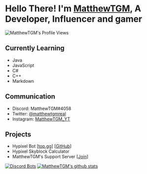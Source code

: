 # Hello There! I'm [MatthewTGM][Website], A Developer, Influencer and gamer
![MatthewTGM's Profile Views](https://komarev.com/ghpvc/?username=MatthewTGM)
## Currently Learning
- Java
- JavaScript
- C#
- C++
- Markdown

## Communication
- Discord: MatthewTGM#4058
- Twitter: [@matthewtgmreal][Twitter]
- Instagram: [MatthewTGM_YT][Instagram]

## Projects
- Hypixel Bot [[top.gg][TopGGHypixelBot]] [[GitHub][GitHubHypixelBot]]
- Hypixel Skyblock Calculator
- MatthewTGM's Support Server [[Join][SupportServerInvite]]

[![Discord Bots](https://top.gg/api/widget/730063696130211901.svg)](https://top.gg/bot/730063696130211901)
[![MatthewTGM's github stats](https://github-readme-stats.vercel.app/api?username=MatthewTGM)](https://github.com/anuraghazra/github-readme-stats)

[Website]: https://matthewtgm.ga/
[SupportServerInvite]: https://discord.gg/7BUb7Qu
[Twitter]: https://twitter.com/matthewtgmreal
[Instagram]: https://instagram.com/matthewtgm_yt

[TopGGHypixelBot]: https://top.gg/bot/730063696130211901
[GitHubHypixelBot]: https://github.com/matthewtgm/hypixel-bot
